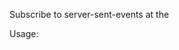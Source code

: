 Subscribe to server-sent-events at the <url>

Usage:
<div hx-ext="sse" sse-connect="/chatroom" sse-swap="message"></div>
